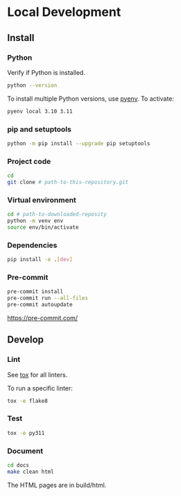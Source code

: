 # Local Development
## Install
### Python
Verify if Python is installed.
```sh
python --version
```

To install multiple Python versions, use [pyenv](https://github.com/pyenv/pyenv).
To activate:
```sh
pyenv local 3.10 3.11
```

### pip and setuptools
```sh
python -m pip install --upgrade pip setuptools
```

### Project code
```sh
cd
git clone # path-to-this-repository.git
```

### Virtual environment
```sh
cd # path-to-downloaded-reposity
python -m venv env
source env/bin/activate
```

### Dependencies
```sh
pip install -e .[dev]
```

### Pre-commit
```sh
pre-commit install
pre-commit run --all-files
pre-commit autoupdate
```

https://pre-commit.com/

## Develop
### Lint
See [tox](pyproject.toml) for all linters.

To run a specific linter:
```sh
tox -e flake8
```

### Test
```sh
tox -e py311
```

### Document
```sh
cd docs
make clean html
```

The HTML pages are in build/html.
